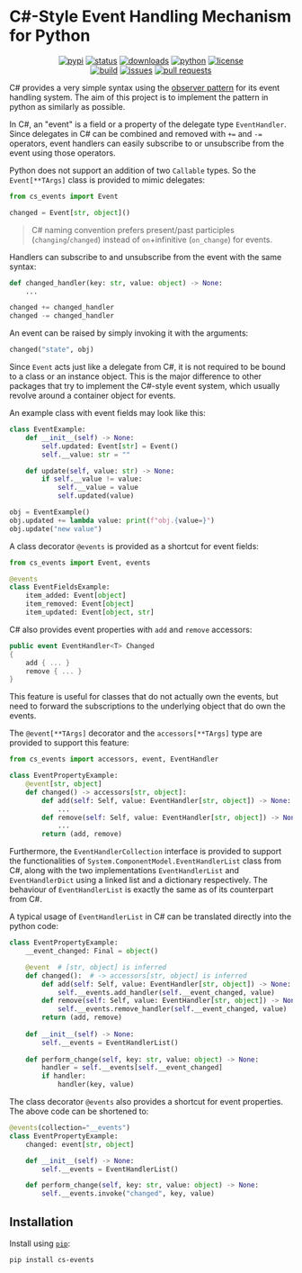# C#-Style Event Handling Mechanism for Python

<p align="center">
    <a href="https://pypi.org/project/cs-events/">
        <img alt="pypi"
        src="https://img.shields.io/pypi/v/cs-events?logo=pypi&logoColor=EEE" /></a>
    <a href="https://pypi.org/project/cs-events/">
        <img alt="status"
        src="https://img.shields.io/pypi/status/cs-events" /></a>
    <a href="https://pypistats.org/packages/cs-events">
        <img alt="downloads"
        src="https://img.shields.io/pypi/dm/cs-events" /></a>
    <a href="https://www.python.org/downloads/">
        <img alt="python"
        src="https://img.shields.io/pypi/pyversions/cs-events?logo=python&logoColor=yellow" /></a>
    <a href="https://github.com/wise0704/python-cs-events/blob/master/LICENSE">
        <img alt="license"
        src="https://img.shields.io/pypi/l/cs-events?logo=data:image/svg+xml;base64,PHN2ZyB4bWxucz0iaHR0cDovL3d3dy53My5vcmcvMjAwMC9zdmciIGZpbGw9Im5vbmUiIHZpZXdCb3g9IjAgMCAyNCAyNCIgc3Ryb2tlPSIjRkZGIj48cGF0aCBzdHJva2UtbGluZWNhcD0icm91bmQiIHN0cm9rZS1saW5lam9pbj0icm91bmQiIHN0cm9rZS13aWR0aD0iMiIgZD0ibTMgNiAzIDFtMCAwLTMgOWE1LjAwMiA1LjAwMiAwIDAgMCA2LjAwMSAwTTYgN2wzIDlNNiA3bDYtMm02IDIgMy0xbS0zIDEtMyA5YTUuMDAyIDUuMDAyIDAgMCAwIDYuMDAxIDBNMTggN2wzIDltLTMtOS02LTJtMC0ydjJtMCAxNlY1bTAgMTZIOW0zIDBoMyIvPjwvc3ZnPg==" /></a>
    <br/>
    <a href="https://github.com/wise0704/python-cs-events/actions/workflows/python-package.yml">
        <img alt="build"
        src="https://img.shields.io/github/actions/workflow/status/wise0704/python-cs-events/python-package.yml?logo=pytest" /></a>
    <a href="https://github.com/wise0704/python-cs-events/issues">
        <img alt="issues"
        src="https://img.shields.io/github/issues/wise0704/python-cs-events?logo=github" /></a>
    <a href="https://github.com/wise0704/python-cs-events/pulls">
        <img alt="pull requests"
        src="https://img.shields.io/github/issues-pr/wise0704/python-cs-events?logo=github" /></a>
</p>

C# provides a very simple syntax using the [observer pattern](https://en.wikipedia.org/wiki/Observer_pattern) for its event handling system.
The aim of this project is to implement the pattern in python as similarly as possible.

In C#, an "event" is a field or a property of the delegate type `EventHandler`.
Since delegates in C# can be combined and removed with `+=` and `-=` operators,
event handlers can easily subscribe to or unsubscribe from the event using those operators.

Python does not support an addition of two `Callable` types.
So the `Event[**TArgs]` class is provided to mimic delegates:

```python
from cs_events import Event

changed = Event[str, object]()
```

> C# naming convention prefers present/past participles (`changing`/`changed`) instead of `on`+infinitive (`on_change`) for events.

Handlers can subscribe to and unsubscribe from the event with the same syntax:

```python
def changed_handler(key: str, value: object) -> None:
    ...

changed += changed_handler
changed -= changed_handler
```

An event can be raised by simply invoking it with the arguments:

```python
changed("state", obj)
```

Since `Event` acts just like a delegate from C#, it is not required to be bound to a class or an instance object.
This is the major difference to other packages that try to implement the C#-style event system, which usually revolve around a container object for events.

An example class with event fields may look like this:

```python
class EventExample:
    def __init__(self) -> None:
        self.updated: Event[str] = Event()
        self.__value: str = ""

    def update(self, value: str) -> None:
        if self.__value != value:
            self.__value = value
            self.updated(value)

obj = EventExample()
obj.updated += lambda value: print(f"obj.{value=}")
obj.update("new value")
```

A class decorator `@events` is provided as a shortcut for event fields:

```python
from cs_events import Event, events

@events
class EventFieldsExample:
    item_added: Event[object]
    item_removed: Event[object]
    item_updated: Event[object, str]
```

C# also provides event properties with `add` and `remove` accessors:

```C#
public event EventHandler<T> Changed
{
    add { ... }
    remove { ... }
}
```

This feature is useful for classes that do not actually own the events, but need to forward the subscriptions to the underlying object that do own the events.

The `@event[**TArgs]` decorator and the `accessors[**TArgs]` type are provided to support this feature:

```python
from cs_events import accessors, event, EventHandler

class EventPropertyExample:
    @event[str, object]
    def changed() -> accessors[str, object]:
        def add(self: Self, value: EventHandler[str, object]) -> None:
            ...
        def remove(self: Self, value: EventHandler[str, object]) -> None:
            ...
        return (add, remove)
```

Furthermore, the `EventHandlerCollection` interface is provided to support the functionalities of `System.ComponentModel.EventHandlerList` class from C#, along with the two implementations `EventHandlerList` and `EventHandlerDict` using a linked list and a dictionary respectively. The behaviour of `EventHandlerList` is exactly the same as of its counterpart from C#.

A typical usage of `EventHandlerList` in C# can be translated directly into the python code:

```python
class EventPropertyExample:
    __event_changed: Final = object()

    @event  # [str, object] is inferred
    def changed():  # -> accessors[str, object] is inferred
        def add(self: Self, value: EventHandler[str, object]) -> None:
            self.__events.add_handler(self.__event_changed, value)
        def remove(self: Self, value: EventHandler[str, object]) -> None:
            self.__events.remove_handler(self.__event_changed, value)
        return (add, remove)
    
    def __init__(self) -> None:
        self.__events = EventHandlerList()
    
    def perform_change(self, key: str, value: object) -> None:
        handler = self.__events[self.__event_changed]
        if handler:
            handler(key, value)
```

The class decorator `@events` also provides a shortcut for event properties.
The above code can be shortened to:

```python
@events(collection="__events")
class EventPropertyExample:
    changed: event[str, object]

    def __init__(self) -> None:
        self.__events = EventHandlerList()

    def perform_change(self, key: str, value: object) -> None:
        self.__events.invoke("changed", key, value)
```

## Installation

Install using [`pip`](https://pypi.org/project/pip/):

```console
pip install cs-events
```
